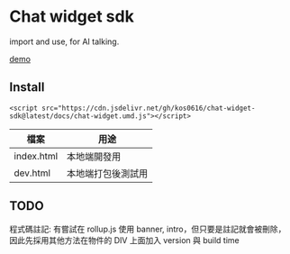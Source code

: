# Chat widget sdk

import and use, for AI talking.

[demo](https://kos0616.github.io/article-sample/)

## Install

```
<script src="https://cdn.jsdelivr.net/gh/kos0616/chat-widget-sdk@latest/docs/chat-widget.umd.js"></script>

```

| 檔案       | 用途               |
| ---------- | ------------------ |
| index.html | 本地端開發用       |
| dev.html   | 本地端打包後測試用 |


## TODO

程式碼註記: 有嘗試在 rollup.js 使用 banner, intro，但只要是註記就會被刪除，因此先採用其他方法在物件的 DIV 上面加入 version 與 build time

